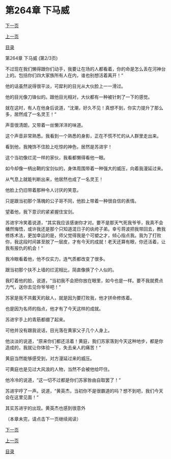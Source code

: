 <h1>第264章    下马威</h1>
            <div><p><a href="./0791_%E7%AC%AC264%E7%AB%A0_%E4%B8%8B%E9%A9%AC%E5%A8%81.md">下一页</a></p><p><a href="./0789_%E7%AC%AC264%E7%AB%A0_%E4%B8%8B%E9%A9%AC%E5%A8%81.md">上一页</a></p><p><a href="../">目录</a></p></div>
            <div><p>第264章    下马威 (第2/3页)</p><p>不过现在我们懒得跟你们动手，我要让在场的人都看着，你的命是怎么丢在河神台上的。包括你们四大家族所有人在内，谁也别想活着离开！“</p><p>他的话虽然说得很平淡，可犀利的目光从大伙脸上一一滑过。</p><p>他的目光像刀锋似的。跟他目光相对，大伙都有一种被针刺了一下的感觉。</p><p>就在这时，有人在他身后说道，“沈潮，好久不见！真想不到，你实力提升了那么多，居然成了一名灵王！“</p><p>声音很清朗，又带着一丝懒洋洋的味道。</p><p>这个声音非常熟悉。我看到一个熟悉的身影，正在不慌不忙的从人群里走出来。</p><p>看到他，我掩饰不住脸上吃惊的神色，居然是苏进宇！</p><p>这个当初像烂泥一样的家伙，我看都懒得看他一眼。</p><p>如今却像一柄出鞘的宝剑似的，身体周围带着一种强大的威压，向着我漫延过来。</p><p>从气息上就能判断出来，他居然也成了一名灵王！</p><p>他脸上仍旧带着那种令人讨厌的笑意。</p><p>只是跟当初那个落魄的公子哥不同，他脸上带着一种很自信的表情。</p><p>望着他，我下意识的紧紧握住宝剑。</p><p>苏进宇冷笑着说道，“其实我应该感谢你才对。要不是那天气死我爷爷，我真不会幡然悔悟，或许我还是那个只知道混日子的纨绔子弟。幸亏蒋波把我带回去，教我修炼术法，更加幸运的是，师父觉得我是个可塑之才，倾心指点我。我为了打败你，我这段时间甚至脱了一层皮，才有今天的成就！老天还算有眼，你还活着，让我有报仇的机会！“</p><p>我冷眼看着他，他不仅实力，连气质都改变了很多。</p><p>跟当初那个扶不上墙的烂泥相比，简直像换了个人似的。</p><p>我盯着他的脸，说道，“当初我不会把你放在眼里，如今也是一样。要不我就费点力气，送你去见你爷爷吧！“</p><p>苏家是我不共戴天的敌人，就是因为要打败我，他才拼命修炼着。</p><p>也是因为名师的指点，他才有了今天这样的成就。</p><p>苏进宇手上的青筋都绷了起来。</p><p>可他并没有跟我说话，目光落在黄家父子几个人身上。</p><p>他淡淡的说道，“原来你们都还活着！黄庭，我们苏家落到今天这种地步，都是你造成的，我就让你体验一下，失去亲人的痛苦！“</p><p>黄庭当然能够感受到，对方漫延过来的威压。</p><p>可黄庭也是见过大风浪的人物，当然不会被他给吓住。</p><p>他冷冷的说道，“这一切不过都是你们苏家咎由自取罢了！“</p><p>苏进宇哼了一声。说道，“黄英杰，当初你不是很霸道的吗？想不到吧，我们今天会在这里见面！“</p><p>其实苏进宇的出现。黄英杰也感到很意外</p><p>（本章未完，请点击下一页继续阅读）</p></div>
            <div><p><a href="./0791_%E7%AC%AC264%E7%AB%A0_%E4%B8%8B%E9%A9%AC%E5%A8%81.md">下一页</a></p><p><a href="./0789_%E7%AC%AC264%E7%AB%A0_%E4%B8%8B%E9%A9%AC%E5%A8%81.md">上一页</a></p><p><a href="../">目录</a></p></div>